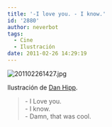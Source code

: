 ```yaml
---
title: '-I love you. - I know.'
id: '2880'
author: neverbot
tags:
  - Cine
  - Ilustración
date: 2011-02-26 14:29:19
---
```


![201102261427.jpg](./201102261427.jpg)

Ilustración de [Dan Hipp](http://mrhipp.blogspot.com/).

> \- I Love you.  
  \- I know.  
  \- Damn, that was cool.